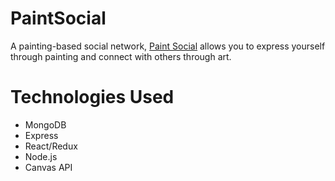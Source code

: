 # PaintSocial

A painting-based social network, [Paint Social](https://paintsocial.herokuapp.com/#/) allows you to express yourself through painting and connect with others through art.

# Technologies Used
* MongoDB
* Express
* React/Redux
* Node.js
* Canvas API
